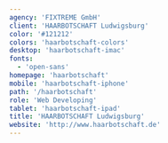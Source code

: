 ```yaml
---
agency: 'FIXTREME GmbH'
client: 'HAARBOTSCHAFT Ludwigsburg'
color: '#121212'
colors: 'haarbotschaft-colors'
desktop: 'haarbotschaft-imac'
fonts:
  - 'open-sans'
homepage: 'haarbotschaft'
mobile: 'haarbotschaft-iphone'
path: '/haarbotschaft'
role: 'Web Developing'
tablet: 'haarbotschaft-ipad'
title: 'HAARBOTSCHAFT Ludwigsburg'
website: 'http://www.haarbotschaft.de'
---
```

